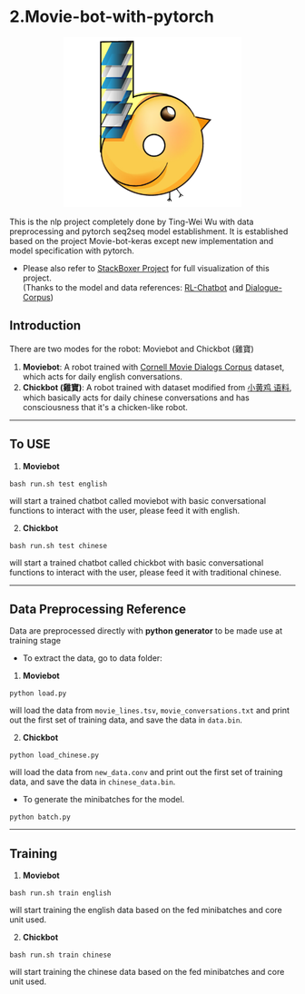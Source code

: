 <div id="part_2"></div>

# 2.Movie-bot-with-pytorch
<p align="center">
    <img src="chickbot.png" height=300px center>
</p>

This is the nlp project completely done by Ting-Wei Wu with data preprocessing and pytorch seq2seq model establishment.
It is established based on the project Movie-bot-keras except new implementation and model specification with pytorch. <br>

* Please also refer to [StackBoxer Project](https://github.com/waynewu6250/StackBoxer) for full visualization of this project. <br>
(Thanks to the model and data references: [RL-Chatbot](https://github.com/pochih/RL-Chatbot) and [Dialogue-Corpus](https://github.com/candlewill/Dialog_Corpus))

## Introduction
There are two modes for the robot: Moviebot and Chickbot (雞寶)
1. **Moviebot**: A robot trained with [Cornell Movie Dialogs Corpus](https://www.cs.cornell.edu/~cristian/Cornell_Movie-Dialogs_Corpus.html) dataset, which acts for daily english conversations.
2. **Chickbot (雞寶)**: A robot trained with dataset modified from [小黄鸡 语料](https://github.com/fate233/dgk_lost_conv/tree/master/results), which basically acts for daily chinese conversations and has consciousness that it's a chicken-like robot.

-------------------------------------------------

## To USE
1. **Moviebot**
```
bash run.sh test english
```
will start a trained chatbot called moviebot with basic conversational functions to interact with the user, please feed it with english.

2. **Chickbot**
```
bash run.sh test chinese
```
will start a trained chatbot called chickbot with basic conversational functions to interact with the user, please feed it with traditional chinese.

-------------------------------------------------

## Data Preprocessing Reference

Data are preprocessed directly with **python generator** to be made use at training stage

- To extract the data, go to data folder: <br>
1. **Moviebot**
```
python load.py
```
will load the data from `movie_lines.tsv`, `movie_conversations.txt` and print out the first set of training data, and save the data in `data.bin`.

2. **Chickbot**
```
python load_chinese.py
```
will load the data from `new_data.conv` and print out the first set of training data, and save the data in `chinese_data.bin`.

- To generate the minibatches for the model.
```
python batch.py
```

-------------------------------------------------

## Training
1. **Moviebot**
```
bash run.sh train english
```
will start training the english data based on the fed minibatches and core unit used. <br>

2. **Chickbot**
```
bash run.sh train chinese
```
will start training the chinese data based on the fed minibatches and core unit used. <br>


